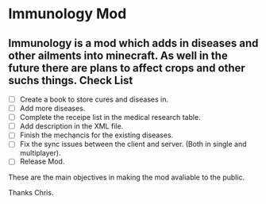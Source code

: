 Immunology Mod
======
Immunology is a mod which adds in diseases and other ailments into minecraft. As well in the future there are plans to affect crops
and other suchs things.
Check List
------
- [ ] Create a book to store cures and diseases in.
- [ ] Add more diseases.
- [ ] Complete the receipe list in the medical research table.
- [ ] Add description in the XML file.
- [ ] Finish the mechancis for the existing diseases.
- [ ] Fix the sync issues between the client and server. (Both in single and multiplayer).
- [ ] Release Mod.

These are the main objectives in making the mod avaliable to the public.

Thanks Chris.